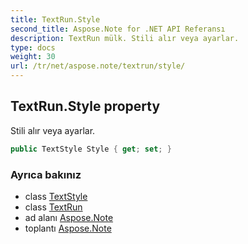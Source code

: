 ```yaml
---
title: TextRun.Style
second_title: Aspose.Note for .NET API Referansı
description: TextRun mülk. Stili alır veya ayarlar.
type: docs
weight: 30
url: /tr/net/aspose.note/textrun/style/
---
```

## TextRun.Style property

Stili alır veya ayarlar.

```csharp
public TextStyle Style { get; set; }
```

### Ayrıca bakınız

* class [TextStyle](../../textstyle/)
* class [TextRun](../)
* ad alanı [Aspose.Note](../../textrun/)
* toplantı [Aspose.Note](../../../)


